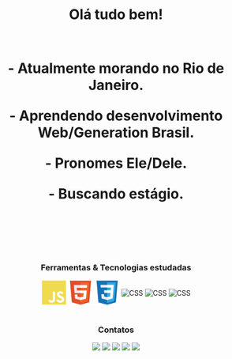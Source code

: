  <h1 align="center">Olá tudo bem!</h1>
<br>
<h1 align="center">- Atualmente morando no Rio de Janeiro.</p>
- Aprendendo desenvolvimento Web/Generation Brasil.</p>
- Pronomes Ele/Dele.</p>
- Buscando estágio.</p>
<br>
<h4 align="center">
</h4>
</div>
<div  align="center"> 
  <div style="display: inline_block"><br>
  <h3>Ferramentas & Tecnologias estudadas</h3>
  <img align="center" alt="Rafa-Js" height="50" width="50" src="https://raw.githubusercontent.com/devicons/devicon/master/icons/javascript/javascript-plain.svg">
  <img align="center" alt="HTML" height="50" width="50" src="https://raw.githubusercontent.com/devicons/devicon/master/icons/html5/html5-original.svg">
  <img align="center" alt="CSS" height="50" width="50" src="https://raw.githubusercontent.com/devicons/devicon/master/icons/css3/css3-original.svg">
  <img align="center" alt="CSS" height="50" width="50" src="https://icongr.am/devicon/git-original.svg?size=102&color=currentColor">
  <img align="center" alt="CSS" height="50" width="50" src="https://icongr.am/devicon/nodejs-original.svg?size=102&color=currentColor">
  <img align="center" alt="CSS" height="50" width="50" src="https://icongr.am/devicon/typescript-original.svg?size=102&color=currentColor">
</div>
 <br>
  <div align="center">
  <h3>Contatos</h3>
  <a href="https://www.youtube.com/channel/UCT5glPYD7wODX_de_W8Wl5Q" target="_blank"><img src="https://img.shields.io/badge/YouTube-FF0000?style=for-the-badge&logo=youtube&logoColor=white" target="_blank"></a>
  <a href="https://www.instagram.com/lil_nill30/" target="_blank"><img src="https://img.shields.io/badge/-Instagram-%23E4405F?style=for-the-badge&logo=instagram&logoColor=white" target="_blank"></a>
  <a href = "mailto:ivanilsonsillva2020@gmail.com"><img src="https://img.shields.io/badge/-Gmail-%23333?style=for-the-badge&logo=gmail&logoColor=white" target="_blank"></a>
  <a href="https://discord.gg/9UNh6JQnEY"_blank"><img src="https://img.shields.io/badge/Discord-7289DA?style=for-the-badge&logo=discord&logoColor=white"target="_blank"></a>
  <a href="https://www.linkedin.com/in/ivanilson-sillva/" target="_blank"><img src="https://img.shields.io/badge/-LinkedIn-%230077B5?style=for-the-badge&logo=linkedin&logoColor=white" target="_blank"></a> 
  </a>
</div>
  <br>
  <br>
  <div align="center">
</div>
